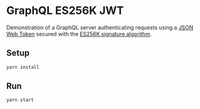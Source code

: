 # GraphQL ES256K JWT

Demonstration of a GraphQL server authenticating requests using a [JSON
Web Token](https://jwt.io/) secured with the [ES256K signature algorithm](https://tools.ietf.org/id/draft-jones-webauthn-secp256k1-00.html).

## Setup
```sh
yarn install
```

## Run
```sh
yarn start
```
